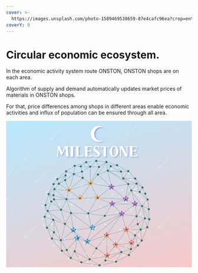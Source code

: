 ```yaml
---
cover: >-
  https://images.unsplash.com/photo-1589469538659-87e4cafc96ea?crop=entropy&cs=srgb&fm=jpg&ixid=MnwxOTcwMjR8MHwxfHNlYXJjaHw2fHxQcm9maXR8ZW58MHx8fHwxNjQyNjUzMDYw&ixlib=rb-1.2.1&q=85
coverY: 0
---
```


# Circular economic ecosystem.

In the economic activity system route ONSTON, ONSTON shops are on each area.

Algorithm of supply and demand automatically updates market prices of materials in ONSTON shops.

For that, price differences among shops in different areas enable economic activities and influx of population can be ensured through all area.

![](<../../.gitbook/assets/image (2).png>)
